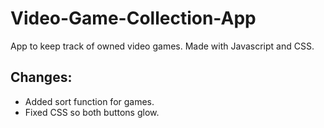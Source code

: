 # Video-Game-Collection-App
App to keep track of owned video games. Made with Javascript and CSS.

## Changes:
* Added sort function for games. 
* Fixed CSS so both buttons glow. 


